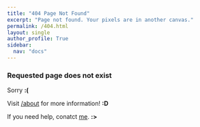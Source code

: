 ```yaml
---
title: "404 Page Not Found"
excerpt: "Page not found. Your pixels are in another canvas."
permalink: /404.html
layout: single
author_profile: True
sidebar:
  nav: "docs"
---
```


### Requested page does not exist
Sorry **:(**

Visit [/about](https://aadeliee22.github.io/about/) for more information! **:D**

If you need help, conatct [me](mailto:aadeliee@gm.gist.ac.kr). **:>**
